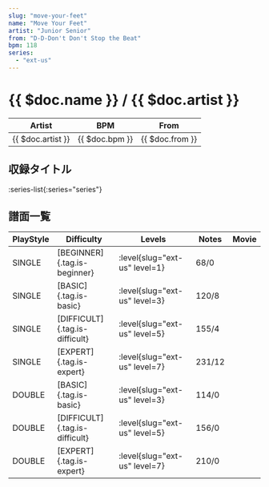 ```yaml
---
slug: "move-your-feet"
name: "Move Your Feet"
artist: "Junior Senior"
from: "D-D-Don't Don't Stop the Beat"
bpm: 118
series:
  - "ext-us"
---
```


# {{ $doc.name }} / {{ $doc.artist }}

|Artist|BPM|From|
|------|---|----|
|{{ $doc.artist }}|{{ $doc.bpm }}|{{ $doc.from }}|

## 収録タイトル

:series-list{:series="series"}

## 譜面一覧

|PlayStyle|Difficulty|Levels|Notes|Movie|
|---------|----------|------|-----|-----|
|SINGLE|[BEGINNER]{.tag.is-beginner}|<div class="field is-grouped is-grouped-multiline">:level{slug="ext-us" level=1}</div>|68/0||
|SINGLE|[BASIC]{.tag.is-basic}|<div class="field is-grouped is-grouped-multiline">:level{slug="ext-us" level=3}</div>|120/8||
|SINGLE|[DIFFICULT]{.tag.is-difficult}|<div class="field is-grouped is-grouped-multiline">:level{slug="ext-us" level=5}</div>|155/4||
|SINGLE|[EXPERT]{.tag.is-expert}|<div class="field is-grouped is-grouped-multiline">:level{slug="ext-us" level=7}</div>|231/12||
|DOUBLE|[BASIC]{.tag.is-basic}|<div class="field is-grouped is-grouped-multiline">:level{slug="ext-us" level=3}</div>|114/0||
|DOUBLE|[DIFFICULT]{.tag.is-difficult}|<div class="field is-grouped is-grouped-multiline">:level{slug="ext-us" level=5}</div>|156/0||
|DOUBLE|[EXPERT]{.tag.is-expert}|<div class="field is-grouped is-grouped-multiline">:level{slug="ext-us" level=7}</div>|210/0||
